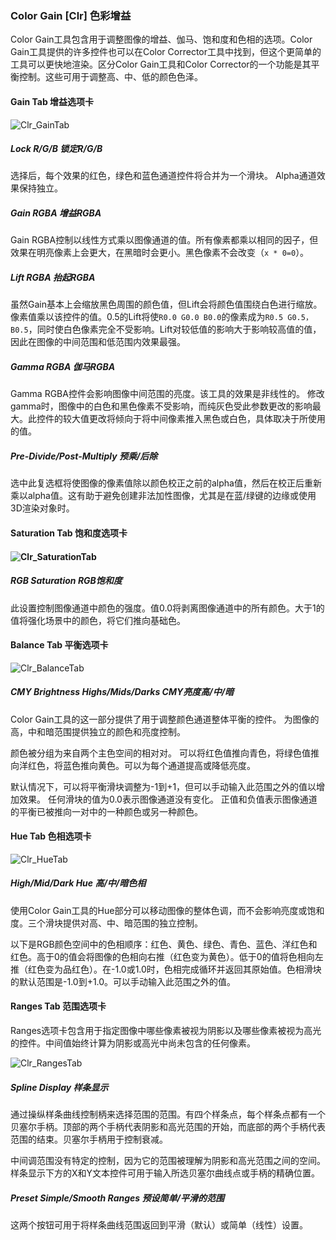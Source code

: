 ### Color Gain [Clr] 色彩增益

Color Gain工具包含用于调整图像的增益、伽马、饱和度和色相的选项。Color Gain工具提供的许多控件也可以在Color Corrector工具中找到，但这个更简单的工具可以更快地渲染。区分Color Gain工具和Color Corrector的一个功能是其平衡控制。这些可用于调整高、中、低的颜色色泽。

#### Gain Tab 增益选项卡

![Clr_GainTab](images/Clr_GainTab.jpg)

##### Lock R/G/B 锁定R/G/B

选择后，每个效果的红色，绿色和蓝色通道控件将合并为一个滑块。 Alpha通道效果保持独立。

##### Gain RGBA 增益RGBA

Gain RGBA控制以线性方式乘以图像通道的值。所有像素都乘以相同的因子，但效果在明亮像素上会更大，在黑暗时会更小。黑色像素不会改变（`x * 0=0`）。

##### Lift RGBA 抬起RGBA

虽然Gain基本上会缩放黑色周围的颜色值，但Lift会将颜色值围绕白色进行缩放。 像素值乘以该控件的值。0.5的Lift将使`R0.0 G0.0 B0.0`的像素成为`R0.5 G0.5，B0.5`，同时使白色像素完全不受影响。Lift对较低值的影响大于影响较高值的值，因此在图像的中间范围和低范围内效果最强。

##### Gamma RGBA 伽马RGBA

Gamma RGBA控件会影响图像中间范围的亮度。该工具的效果是非线性的。 修改gamma时，图像中的白色和黑色像素不受影响，而纯灰色受此参数更改的影响最大。此控件的较大值更改将倾向于将中间像素推入黑色或白色，具体取决于所使用的值。

##### Pre-Divide/Post-Multiply 预乘/后除

选中此复选框将使图像的像素值除以颜色校正之前的alpha值，然后在校正后重新乘以alpha值。这有助于避免创建非法加性图像，尤其是在蓝/绿键的边缘或使用3D渲染对象时。

#### Saturation Tab 饱和度选项卡

#### ![Clr_SaturationTab](images/Clr_SaturationTab.jpg)

##### RGB Saturation RGB饱和度

此设置控制图像通道中颜色的强度。值0.0将剥离图像通道中的所有颜色。大于1的值将强化场景中的颜色，将它们推向基础色。

#### Balance Tab 平衡选项卡

![Clr_BalanceTab](images/Clr_BalanceTab.png)

##### CMY Brightness Highs/Mids/Darks CMY亮度高/中/暗

Color Gain工具的这一部分提供了用于调整颜色通道整体平衡的控件。 为图像的高，中和暗范围提供独立的颜色和亮度控制。

颜色被分组为来自两个主色空间的相对对。 可以将红色值推向青色，将绿色值推向洋红色，将蓝色推向黄色。可以为每个通道提高或降低亮度。

默认情况下，可以将平衡滑块调整为-1到+1，但可以手动输入此范围之外的值以增加效果。 任何滑块的值为0.0表示图像通道没有变化。 正值和负值表示图像通道的平衡已被推向一对中的一种颜色或另一种颜色。

#### Hue Tab 色相选项卡

![Clr_HueTab](images/Clr_HueTab.jpg)

##### High/Mid/Dark Hue 高/中/暗色相

使用Color Gain工具的Hue部分可以移动图像的整体色调，而不会影响亮度或饱和度。三个滑块提供对高、中、暗范围的独立控制。

以下是RGB颜色空间中的色相顺序：红色、黄色、绿色、青色、蓝色、洋红色和红色。高于0的值会将图像的色相向右推（红色变为黄色）。低于0的值将色相向左推（红色变为品红色）。在-1.0或1.0时，色相完成循环并返回其原始值。色相滑块的默认范围是-1.0到+1.0。可以手动输入此范围之外的值。

#### Ranges Tab 范围选项卡

Ranges选项卡包含用于指定图像中哪些像素被视为阴影以及哪些像素被视为高光的控件。中间值始终计算为阴影或高光中尚未包含的任何像素。

![Clr_RangesTab](images/Clr_RangesTab.jpg)

##### Spline Display 样条显示

通过操纵样条曲线控制柄来选择范围的范围。有四个样条点，每个样条点都有一个贝塞尔手柄。顶部的两个手柄代表阴影和高光范围的开始，而底部的两个手柄代表范围的结束。贝塞尔手柄用于控制衰减。

中间调范围没有特定的控制，因为它的范围被理解为阴影和高光范围之间的空间。样条显示下方的X和Y文本控件可用于输入所选贝塞尔曲线点或手柄的精确位置。

##### Preset Simple/Smooth Ranges 预设简单/平滑的范围

这两个按钮可用于将样条曲线范围返回到平滑（默认）或简单（线性）设置。
